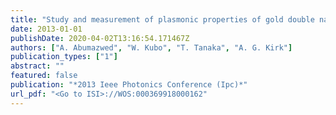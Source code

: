 ```yaml
---
title: "Study and measurement of plasmonic properties of gold double nanotube structure arrayed on a polymer substrate"
date: 2013-01-01
publishDate: 2020-04-02T13:16:54.171467Z
authors: ["A. Abumazwed", "W. Kubo", "T. Tanaka", "A. G. Kirk"]
publication_types: ["1"]
abstract: ""
featured: false
publication: "*2013 Ieee Photonics Conference (Ipc)*"
url_pdf: "<Go to ISI>://WOS:000369918000162"
---
```


